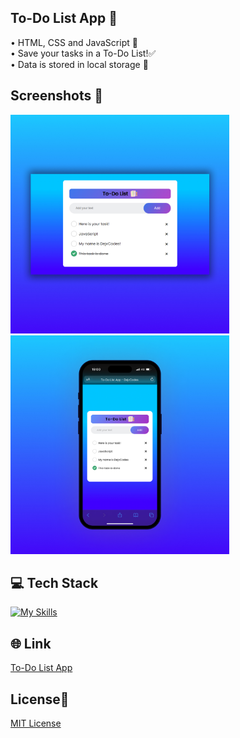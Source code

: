 ## To-Do List App 📝
• HTML, CSS and JavaScript 📂 <br>
• Save your tasks in a To-Do List!✅ <br>
• Data is stored in local storage 💾 <br> 

## Screenshots 📱
<img src="img/1 To-do List App.jpg" width="350"> <img src="img/2 To-do List App.jpg" width="350">

## 💻 Tech Stack
[![My Skills](https://skillicons.dev/icons?i=html,css,javascript)](https://skillicons.dev)

## 🌐 Link
<a href="https://to-do-list-app-dejvcodes.netlify.app/">To-Do List App</a>

## License🔐
[MIT License](LICENSE) 
